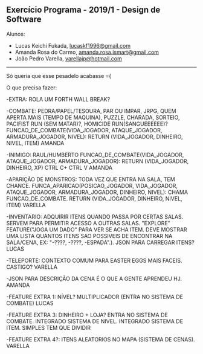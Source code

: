 Exercício Programa - 2019/1 - Design de Software
------------------------------------------------

Alunos: 
- Lucas Keichi Fukada, lucaskf1996@gmail.com
- Amanda Rosa do Carmo, amanda.rosa.ismart@gmail.com
- João Pedro Varella, varellajp@hotmail.com

------------------------------------------------
Só queria que esse pesadelo acabasse =(

O que precisa fazer:

-EXTRA: ROLA UM FORTH WALL BREAK?

-COMBATE: PEDRA/PAPEL/TESOURA, PAR OU IMPAR, JRPG, QUEM APERTA MAIS (TEMPO DE MAQUINA), PUZZLE, CHARADA, SORTEIO, PACIFIST RUN (SEM MATAR)?, HOMICIDE RUN(SANGUEEEEEE)? FUNCAO_DE_COMBATE(VIDA_JOGADOR, ATAQUE_JOGADOR, ARMADURA_JOGADOR, NIVEL): RETURN (VIDA_JOGADOR, DINHEIRO, NIVEL, ITEM) AMANDA

-INIMIGO: RAUL/HUMBERTO FUNCAO_DE_COMBATE(VIDA_JOGADOR, ATAQUE_JOGADOR, ARMADURA_JOGADOR): RETURN (VIDA_JOGADOR, DINHEIRO, XP) CTRL C+ CTRL V AMANDA

-APARIÇÃO DE MONSTROS: TODA VEZ QUE ENTRA NA SALA, TEM CHANCE. FUNCA_APARICAO(POSICAO_JOGADOR, VIDA_JOGADOR, ATAQUE_JOGADOR, ARMADURA_JOGADOR, DINHEIRO, NIVEL): CHAMA FUNCAO_DE_COMBATE. RETURN (VIDA_JOGADOR, DINHEIRO, NIVEL, ITEM) VARELLA

-INVENTARIO: ADQUIRIR ITENS QUANDO PASSA POR CERTAS SALAS. SERVEM PARA PERMITIR ACESSO A OUTRAS SALAS. "EXPLORE" FEATURE("JOGA UM DADO" PARA VER SE ACHA ITEM. DEVE MOSTRAR UMA LISTA QUANTOS ITENS SAO POSSIVEIS DE ENCONTRAR NA SALA/CENA, EX: "-????, -????, -ESPADA".). JSON PARA CARREGAR ITENS? LUCAS

-TELEPORTE: CONTEXTO COMUM PARA EASTER EGGS MAIS FACEIS. CASTIGO? VARELLA

-JSON PARA DESCRIÇÃO DA CENA É O QUE A GENTE APRENDEU HJ. AMANDA

-FEATURE EXTRA 1: NÍVEL? MULTIPLICADOR (ENTRA NO SISTEMA DE COMBATE) LUCAS

-FEATURE EXTRA 3: DINHEIRO + LOJA? ENTRA NO SISTEMA DE COMBATE. INTEGRADO SISTEMA DE NIVEL. INTEGRADO SISTEMA DE ITEM. SIMPLES TEM QUE DIVIDIR 

-FEATURE EXTRA 4?: ITENS ALEATORIOS NO MAPA (SISTEMA DE CENAS). VARELLA
